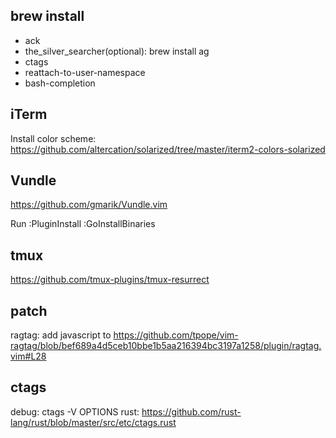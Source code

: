 brew install
------------
- ack
- the_silver_searcher(optional): brew install ag
- ctags
- reattach-to-user-namespace
- bash-completion

iTerm
-----
Install color scheme: https://github.com/altercation/solarized/tree/master/iterm2-colors-solarized

Vundle
------
https://github.com/gmarik/Vundle.vim

Run
:PluginInstall
:GoInstallBinaries

tmux
----
https://github.com/tmux-plugins/tmux-resurrect

patch
-----
ragtag: add javascript to https://github.com/tpope/vim-ragtag/blob/bef689a4d5ceb10bbe1b5aa216394bc3197a1258/plugin/ragtag.vim#L28

ctags
-----
debug: ctags -V OPTIONS
rust: https://github.com/rust-lang/rust/blob/master/src/etc/ctags.rust
